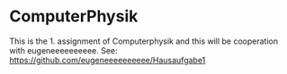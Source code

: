 # ComputerPhysik
This is the 1. assignment of Computerphysik and this will be cooperation with eugeneeeeeeeeee.
See: https://github.com/eugeneeeeeeeeee/Hausaufgabe1 
